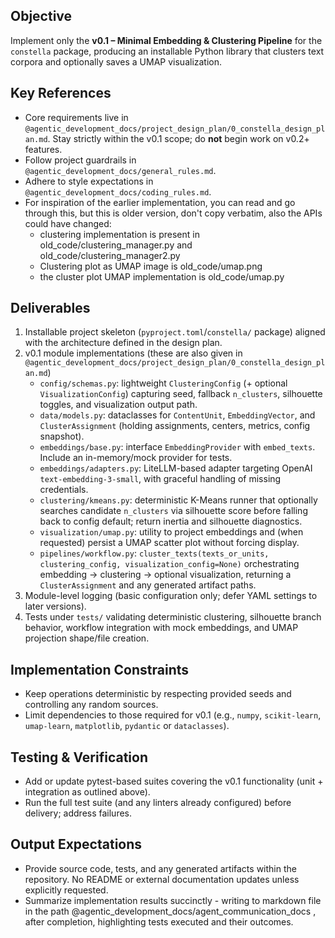 ## Objective
Implement only the **v0.1 – Minimal Embedding & Clustering Pipeline**  for the `constella` package, producing an installable Python library that clusters text corpora and optionally saves a UMAP visualization.

## Key References
- Core requirements live in `@agentic_development_docs/project_design_plan/0_constella_design_plan.md`. Stay strictly within the v0.1 scope; do **not** begin work on v0.2+ features.
- Follow project guardrails in `@agentic_development_docs/general_rules.md`.
- Adhere to style expectations in `@agentic_development_docs/coding_rules.md`.
- For inspiration of the earlier implementation, you can read and go through this, but this is older version, don't copy verbatim, also the APIs could have changed:
    - clustering implementation is present in old_code/clustering_manager.py and old_code/clustering_manager2.py
    - Clustering plot as UMAP image is old_code/umap.png
    - the cluster plot UMAP implementation is old_code/umap.py


## Deliverables
1. Installable project skeleton (`pyproject.toml`/`constella/` package) aligned with the architecture defined in the design plan.
2. v0.1 module implementations (these are also given in `@agentic_development_docs/project_design_plan/0_constella_design_plan.md`)
   - `config/schemas.py`: lightweight `ClusteringConfig` (+ optional `VisualizationConfig`) capturing seed, fallback `n_clusters`, silhouette toggles, and visualization output path.
   - `data/models.py`: dataclasses for `ContentUnit`, `EmbeddingVector`, and `ClusterAssignment` (holding assignments, centers, metrics, config snapshot).
   - `embeddings/base.py`: interface `EmbeddingProvider` with `embed_texts`. Include an in-memory/mock provider for tests.
   - `embeddings/adapters.py`: LiteLLM-based adapter targeting OpenAI `text-embedding-3-small`, with graceful handling of missing credentials.
   - `clustering/kmeans.py`: deterministic K-Means runner that optionally searches candidate `n_clusters` via silhouette score before falling back to config default; return inertia and silhouette diagnostics.
   - `visualization/umap.py`: utility to project embeddings and (when requested) persist a UMAP scatter plot without forcing display.
   - `pipelines/workflow.py`: `cluster_texts(texts_or_units, clustering_config, visualization_config=None)` orchestrating embedding → clustering → optional visualization, returning a `ClusterAssignment` and any generated artifact paths.
3. Module-level logging (basic configuration only; defer YAML settings to later versions).
4. Tests under `tests/` validating deterministic clustering, silhouette branch behavior, workflow integration with mock embeddings, and UMAP projection shape/file creation.

## Implementation Constraints
- Keep operations deterministic by respecting provided seeds and controlling any random sources.
- Limit dependencies to those required for v0.1 (e.g., `numpy`, `scikit-learn`, `umap-learn`, `matplotlib`, `pydantic` or `dataclasses`).

## Testing & Verification
- Add or update pytest-based suites covering the v0.1 functionality (unit + integration as outlined above).
- Run the full test suite (and any linters already configured) before delivery; address failures.

## Output Expectations
- Provide source code, tests, and any generated artifacts within the repository. No README or external documentation updates unless explicitly requested.
- Summarize implementation results succinctly - writing to markdown file in the path @agentic_development_docs/agent_communication_docs , after completion, highlighting tests executed and their outcomes.
